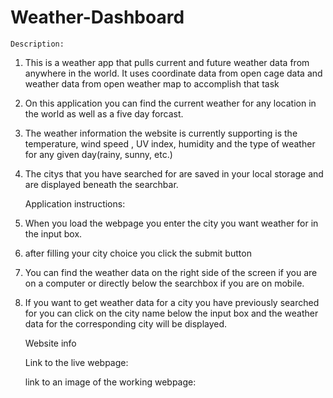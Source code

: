 # Weather-Dashboard

    Description:

1.  This is a weather app that pulls current and future weather data from anywhere in the world.
    It uses coordinate data from open cage data and weather data from open weather map to accomplish 
    that task

2.  On this application you can find the current weather for any location in the world as well as a
    five day forcast.

3.  The weather information the website is currently supporting is the temperature, wind speed 
    , UV index, humidity and the type of weather for any given day(rainy, sunny, etc.)

4.  The citys that you have searched for are saved in your local storage and are displayed beneath the searchbar.


    Application instructions:

1. When you load the webpage you enter the city you want weather for in the input box.

2.  after filling your city choice you click the submit button

3.  You can find the weather data on the right side of the screen if you are on a computer or directly below the searchbox if you are on mobile.

4.  If you want to get weather data for a city you have previously searched for you can click on the city name below the input box 
    and the weather data for the corresponding city will be displayed.



    Website info

    Link to the live webpage:

    link to an image of the working webpage: